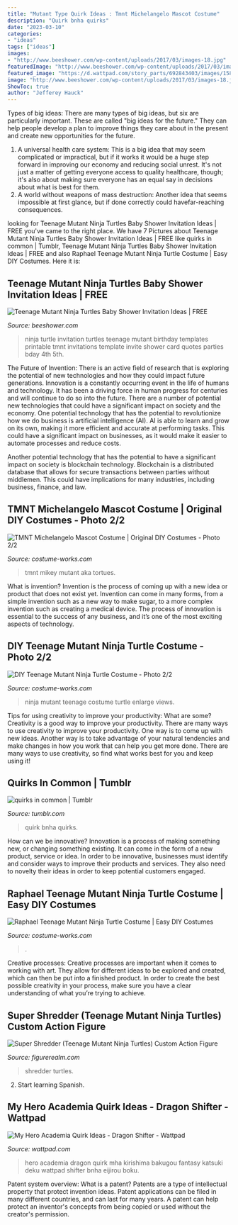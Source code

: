 ```yaml
---
title: "Mutant Type Quirk Ideas : Tmnt Michelangelo Mascot Costume"
description: "Quirk bnha quirks"
date: "2023-03-10"
categories:
- "ideas"
tags: ["ideas"]
images:
- "http://www.beeshower.com/wp-content/uploads/2017/03/images-18.jpg"
featuredImage: "http://www.beeshower.com/wp-content/uploads/2017/03/images-18.jpg"
featured_image: "https://d.wattpad.com/story_parts/692843403/images/158183f1666b4137674629836151.jpg"
image: "http://www.beeshower.com/wp-content/uploads/2017/03/images-18.jpg"
ShowToc: true
author: "Jefferey Hauck"
---
```



Types of big ideas:
There are many types of big ideas, but six are particularly important. These are called "big ideas for the future." They can help people develop a plan to improve things they care about in the present and create new opportunities for the future.
1. A universal health care system: This is a big idea that may seem complicated or impractical, but if it works it would be a huge step forward in improving our economy and reducing social unrest. It's not just a matter of getting everyone access to quality healthcare, though; it's also about making sure everyone has an equal say in decisions about what is best for them.
2. A world without weapons of mass destruction: Another idea that seems impossible at first glance, but if done correctly could havefar-reaching consequences.

	

		
looking for Teenage Mutant Ninja Turtles Baby Shower Invitation Ideas | FREE you've came to the right place. We have 7 Pictures about Teenage Mutant Ninja Turtles Baby Shower Invitation Ideas | FREE like quirks in common | Tumblr, Teenage Mutant Ninja Turtles Baby Shower Invitation Ideas | FREE and also Raphael Teenage Mutant Ninja Turtle Costume | Easy DIY Costumes. Here it is:
		
    
## Teenage Mutant Ninja Turtles Baby Shower Invitation Ideas | FREE

<img loading=lazy src="http://www.beeshower.com/wp-content/uploads/2017/03/images-18.jpg" onerror="this.onerror=null;this.src='https://tse3.mm.bing.net/th?id=OIP.zeZPQQvLCXOOmifga2zN0gAAAA&amp;pid=15.1';" alt="Teenage Mutant Ninja Turtles Baby Shower Invitation Ideas | FREE">

_Source: beeshower.com_

>ninja turtle invitation turtles teenage mutant birthday templates printable tmnt invitations template invite shower card quotes parties bday 4th 5th. 

	

The Future of Invention: There is an active field of research that is exploring the potential of new technologies and how they could impact future generations.
Innovation is a constantly occurring event in the life of humans and technology. It has been a driving force in human progress for centuries and will continue to do so into the future. There are a number of potential new technologies that could have a significant impact on society and the economy. 
One potential technology that has the potential to revolutionize how we do business is artificial intelligence (AI). AI is able to learn and grow on its own, making it more efficient and accurate at performing tasks. This could have a significant impact on businesses, as it would make it easier to automate processes and reduce costs. 

Another potential technology that has the potential to have a significant impact on society is blockchain technology. Blockchain is a distributed database that allows for secure transactions between parties without middlemen. This could have implications for many industries, including business, finance, and law.

    
## TMNT Michelangelo Mascot Costume | Original DIY Costumes - Photo 2/2

<img loading=lazy src="https://photos.costume-works.com/full/tmnt_michelangelo1.jpg" onerror="this.onerror=null;this.src='https://tse4.mm.bing.net/th?id=OIP.GXZwJubkeJHN0eal9Zm5_AHaK6&amp;pid=15.1';" alt="TMNT Michelangelo Mascot Costume | Original DIY Costumes - Photo 2/2">

_Source: costume-works.com_

>tmnt mikey mutant aka tortues. 

	

What is invention?
Invention is the process of coming up with a new idea or product that does not exist yet. Invention can come in many forms, from a simple invention such as a new way to make sugar, to a more complex invention such as creating a medical device. The process of innovation is essential to the success of any business, and it’s one of the most exciting aspects of technology.

    
## DIY Teenage Mutant Ninja Turtle Costume - Photo 2/2

<img loading=lazy src="https://photos.costume-works.com/full/teenage_mutant_ninja_turtle2.jpg" onerror="this.onerror=null;this.src='https://tse1.mm.bing.net/th?id=OIP.DxCEQPCXohuFgaY7u3dNQgHaLH&amp;pid=15.1';" alt="DIY Teenage Mutant Ninja Turtle Costume - Photo 2/2">

_Source: costume-works.com_

>ninja mutant teenage costume turtle enlarge views. 

	

Tips for using creativity to improve your productivity: What are some?
Creativity is a good way to improve your productivity. There are many ways to use creativity to improve your productivity. One way is to come up with new ideas. Another way is to take advantage of your natural tendencies and make changes in how you work that can help you get more done. There are many ways to use creativity, so find what works best for you and keep using it!

    
## Quirks In Common | Tumblr

<img loading=lazy src="https://64.media.tumblr.com/e847516ae762447b3770f38b9189a3ee/tumblr_ph3diinJZB1xev6ano1_1280.png" onerror="this.onerror=null;this.src='https://tse3.mm.bing.net/th?id=OIP.9et-AFu60-JUBQNbvYglAwHaJl&amp;pid=15.1';" alt="quirks in common | Tumblr">

_Source: tumblr.com_

>quirk bnha quirks. 

	

How can we be innovative?
Innovation is a process of making something new, or changing something existing. It can come in the form of a new product, service or idea. In order to be innovative, businesses must identify and consider ways to improve their products and services. They also need to novelty their ideas in order to keep potential customers engaged.

    
## Raphael Teenage Mutant Ninja Turtle Costume | Easy DIY Costumes

<img loading=lazy src="https://photos.costume-works.com/full/raphael_teenage_mutant_ninja_turtle.jpg" onerror="this.onerror=null;this.src='https://tse3.mm.bing.net/th?id=OIP.KZjp9tkfqo4GyiyibXLLHgHaNL&amp;pid=15.1';" alt="Raphael Teenage Mutant Ninja Turtle Costume | Easy DIY Costumes">

_Source: costume-works.com_

>. 

	

Creative processes:
Creative processes are important when it comes to working with art. They allow for different ideas to be explored and created, which can then be put into a finished product. In order to create the best possible creativity in your process, make sure you have a clear understanding of what you’re trying to achieve.

    
## Super Shredder (Teenage Mutant Ninja Turtles) Custom Action Figure

<img loading=lazy src="https://www.figurerealm.com/userimages/customs/83000/82896-3-57449c178be49.jpg" onerror="this.onerror=null;this.src='https://tse2.mm.bing.net/th?id=OIP.5DpHH3u6kYQ92R-0l-YMqwHaJ3&amp;pid=15.1';" alt="Super Shredder (Teenage Mutant Ninja Turtles) Custom Action Figure">

_Source: figurerealm.com_

>shredder turtles. 

	

2) Start learning Spanish.

    
## My Hero Academia Quirk Ideas - Dragon Shifter - Wattpad

<img loading=lazy src="https://d.wattpad.com/story_parts/692843403/images/158183f1666b4137674629836151.jpg" onerror="this.onerror=null;this.src='https://tse2.mm.bing.net/th?id=OIP.t0jpDYlNUdWObSuKUAI97gAAAA&amp;pid=15.1';" alt="My Hero Academia Quirk Ideas - Dragon Shifter - Wattpad">

_Source: wattpad.com_

>hero academia dragon quirk mha kirishima bakugou fantasy katsuki deku wattpad shifter bnha eijirou boku. 

	

Patent system overview: What is a patent?
Patents are a type of intellectual property that protect invention ideas. Patent applications can be filed in many different countries, and can last for many years. A patent can help protect an inventor's concepts from being copied or used without the creator's permission.

